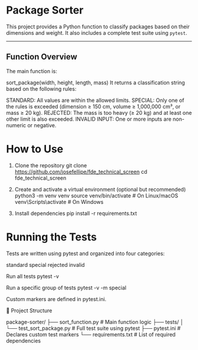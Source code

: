 # Package Sorter

This project provides a Python function to classify packages based on their dimensions and weight. It also includes a complete test suite using `pytest`.

---

## Function Overview

The main function is:

sort_package(width, height, length, mass)
It returns a classification string based on the following rules:

STANDARD: All values are within the allowed limits.
SPECIAL: Only one of the rules is exceeded (dimension ≥ 150 cm, volume ≥ 1,000,000 cm³, or mass ≥ 20 kg).
REJECTED: The mass is too heavy (≥ 20 kg) and at least one other limit is also exceeded.
INVALID INPUT: One or more inputs are non-numeric or negative.

# How to Use
1. Clone the repository
git clone https://github.com/josefellipe/fde_technical_screen
cd fde_technical_screen

2. Create and activate a virtual environment (optional but recommended)
python3 -m venv venv
source venv/bin/activate  # On Linux/macOS
venv\Scripts\activate     # On Windows

3. Install dependencies
pip install -r requirements.txt

# Running the Tests
Tests are written using pytest and organized into four categories:

standard
special
rejected
invalid

Run all tests
pytest -v

Run a specific group of tests
pytest -v -m special

Custom markers are defined in pytest.ini.

📁 Project Structure

package-sorter/
├── sort_function.py           # Main function logic
├── tests/
│   └── test_sort_package.py   # Full test suite using pytest
├── pytest.ini                 # Declares custom test markers
└── requirements.txt           # List of required dependencies
